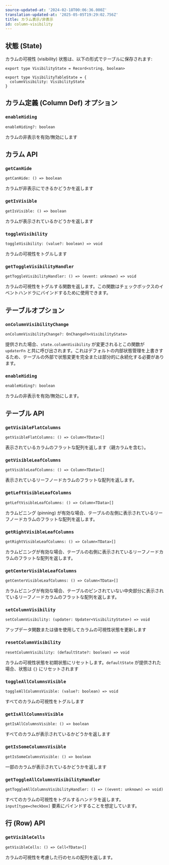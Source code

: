 ```yaml
---
source-updated-at: '2024-02-18T00:06:36.000Z'
translation-updated-at: '2025-05-05T19:29:02.756Z'
title: カラム表示/非表示
id: column-visibility
---
```

## 状態 (State)

カラムの可視性 (visibility) 状態は、以下の形式でテーブルに保存されます:

```tsx
export type VisibilityState = Record<string, boolean>

export type VisibilityTableState = {
  columnVisibility: VisibilityState
}
```

## カラム定義 (Column Def) オプション

### `enableHiding`

```tsx
enableHiding?: boolean
```

カラムの非表示を有効/無効にします

## カラム API

### `getCanHide`

```tsx
getCanHide: () => boolean
```

カラムが非表示にできるかどうかを返します

### `getIsVisible`

```tsx
getIsVisible: () => boolean
```

カラムが表示されているかどうかを返します

### `toggleVisibility`

```tsx
toggleVisibility: (value?: boolean) => void
```

カラムの可視性をトグルします

### `getToggleVisibilityHandler`

```tsx
getToggleVisibilityHandler: () => (event: unknown) => void
```

カラムの可視性をトグルする関数を返します。この関数はチェックボックスのイベントハンドラにバインドするために使用できます。

## テーブルオプション

### `onColumnVisibilityChange`

```tsx
onColumnVisibilityChange?: OnChangeFn<VisibilityState>
```

提供された場合、`state.columnVisibility` が変更されるとこの関数が `updaterFn` と共に呼び出されます。これはデフォルトの内部状態管理を上書きするため、テーブルの外部で状態変更を完全または部分的に永続化する必要があります。

### `enableHiding`

```tsx
enableHiding?: boolean
```

カラムの非表示を有効/無効にします。

## テーブル API

### `getVisibleFlatColumns`

```tsx
getVisibleFlatColumns: () => Column<TData>[]
```

表示されているカラムのフラットな配列を返します（親カラムを含む）。

### `getVisibleLeafColumns`

```tsx
getVisibleLeafColumns: () => Column<TData>[]
```

表示されているリーフノードカラムのフラットな配列を返します。

### `getLeftVisibleLeafColumns`

```tsx
getLeftVisibleLeafColumns: () => Column<TData>[]
```

カラムピニング (pinning) が有効な場合、テーブルの左側に表示されているリーフノードカラムのフラットな配列を返します。

### `getRightVisibleLeafColumns`

```tsx
getRightVisibleLeafColumns: () => Column<TData>[]
```

カラムピニングが有効な場合、テーブルの右側に表示されているリーフノードカラムのフラットな配列を返します。

### `getCenterVisibleLeafColumns`

```tsx
getCenterVisibleLeafColumns: () => Column<TData>[]
```

カラムピニングが有効な場合、テーブルのピンされていない中央部分に表示されているリーフノードカラムのフラットな配列を返します。

### `setColumnVisibility`

```tsx
setColumnVisibility: (updater: Updater<VisibilityState>) => void
```

アップデータ関数または値を使用してカラムの可視性状態を更新します

### `resetColumnVisibility`

```tsx
resetColumnVisibility: (defaultState?: boolean) => void
```

カラムの可視性状態を初期状態にリセットします。`defaultState` が提供された場合、状態は `{}` にリセットされます

### `toggleAllColumnsVisible`

```tsx
toggleAllColumnsVisible: (value?: boolean) => void
```

すべてのカラムの可視性をトグルします

### `getIsAllColumnsVisible`

```tsx
getIsAllColumnsVisible: () => boolean
```

すべてのカラムが表示されているかどうかを返します

### `getIsSomeColumnsVisible`

```tsx
getIsSomeColumnsVisible: () => boolean
```

一部のカラムが表示されているかどうかを返します

### `getToggleAllColumnsVisibilityHandler`

```tsx
getToggleAllColumnsVisibilityHandler: () => ((event: unknown) => void)
```

すべてのカラムの可視性をトグルするハンドラを返します。`input[type=checkbox]` 要素にバインドすることを想定しています。

## 行 (Row) API

### `getVisibleCells`

```tsx
getVisibleCells: () => Cell<TData>[]
```

カラムの可視性を考慮した行のセルの配列を返します。
